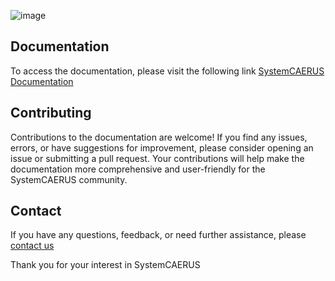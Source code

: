 
![image](https://github.com/SystemCAERUS/.github/assets/88109775/e2ce8d22-d4c8-4f11-8f30-10ad4b3ef7a3)


## Documentation
To access the documentation, please visit the following link [SystemCAERUS Documentation](https://systemcaerus-documentation.netlify.app/)


## Contributing

Contributions to the documentation are welcome! If you find any issues, errors, or have suggestions for improvement, please consider opening an issue or submitting a pull request. Your contributions will help make the documentation more comprehensive and user-friendly for the SystemCAERUS community.

## Contact

If you have any questions, feedback, or need further assistance, please [contact us](https://systemcaerus-documentation.netlify.app/contact.html)

Thank you for your interest in SystemCAERUS 





